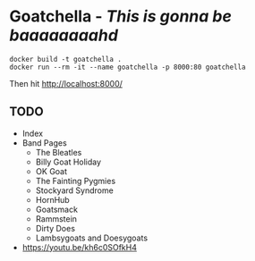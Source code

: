 # Goatchella - _This is gonna be baaaaaaaahd_

```
docker build -t goatchella .
docker run --rm -it --name goatchella -p 8000:80 goatchella
```

Then hit <http://localhost:8000/>

## TODO

* Index
* Band Pages
  * The Bleatles
  * Billy Goat Holiday
  * OK Goat
  * The Fainting Pygmies
  * Stockyard Syndrome
  * HornHub
  * Goatsmack
  * Rammstein
  * Dirty Does
  * Lambsygoats and Doesygoats
* <https://youtu.be/kh6c0SOfkH4>


